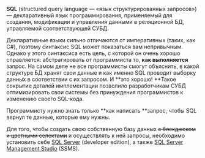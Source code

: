 **SQL** \(structured query language — «язык структурированных запросов»\) — декларативный язык программирования, применяемый для создания, модификации и управления данными в реляционной БД, управляемой соответствующей СУБД.

Декларативные языки сильно отличаются от императивных \(таких, как C\#\), поэтому синтаксис SQL может показаться вам непривычным. Однако у этого синтаксиса есть цель, с которой он очень хорошо справляется: абстрагировать от программиста то, **как выполняется** запрос. На самом деле не все программисты смогут объяснить, в какой структуре БД хранят свои данные и как именно SQL проводит выборку данных в соответствии с их запросом. И **это хорошо! **Такое сокрытие деталей имплементации позволило разработчикам СУБД оптимизировать свои системы без принуждения программистов к изменению своего SQL-кода.

Программисту нужно знать только **как написать **запрос, чтобы SQL вернул те данные, которые ему нужны.

Для того, чтобы создать свою собственную базу данных ~~с блекджеком и цветными селектами~~ и осуществлять к ней запросы, необходимо установить себе [SQL Server](https://www.microsoft.com/en-us/sql-server/sql-server-downloads) \(developer edition\), а также [SQL Server Management Studio](https://docs.microsoft.com/en-us/sql/ssms/download-sql-server-management-studio-ssms) \(SSMS\).

